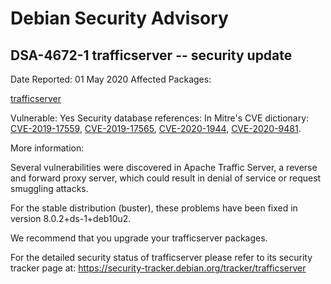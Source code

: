 
Debian Security Advisory
========================


DSA-4672-1 trafficserver -- security update
-------------------------------------------



Date Reported:
01 May 2020
Affected Packages:

[trafficserver](https://packages.debian.org/src:trafficserver)

Vulnerable:
Yes
Security database references:
In Mitre's CVE dictionary: [CVE-2019-17559](https://security-tracker.debian.org/tracker/CVE-2019-17559), [CVE-2019-17565](https://security-tracker.debian.org/tracker/CVE-2019-17565), [CVE-2020-1944](https://security-tracker.debian.org/tracker/CVE-2020-1944), [CVE-2020-9481](https://security-tracker.debian.org/tracker/CVE-2020-9481).  

More information:

Several vulnerabilities were discovered in Apache Traffic Server, a
reverse and forward proxy server, which could result in denial of service
or request smuggling attacks.


For the stable distribution (buster), these problems have been fixed in
version 8.0.2+ds-1+deb10u2.


We recommend that you upgrade your trafficserver packages.


For the detailed security status of trafficserver please refer to
its security tracker page at:
<https://security-tracker.debian.org/tracker/trafficserver>





